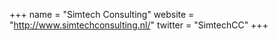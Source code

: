 +++
name = "Simtech Consulting"
website = "http://www.simtechconsulting.nl/"
twitter = "SimtechCC"
+++